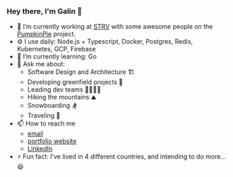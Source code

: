 ### Hey there, I'm Galin 👋

* 🔭 I’m currently working at [STRV](https://www.strv.com/) with some awesome people on the [PumpkinPie](https://pumpkinpie.com/) project.
* ⚙️ I use daily: Node.js + Typescript, Docker, Postgres, Redis, Kubernetes, GCP, Firebase
* 🌱 I’m currently learning: Go
* 💬 Ask me about: 
  * Software Design and Architecture 🏗️
  * Developing greenfield projects 🌱
  * Leading dev teams 👨‍👩‍👧‍👦
  * Hiking the mountains ⛰️
  * Snowboarding 🏂
  * Traveling 🥾
* 📫 How to reach me
  * [email](dev@galin.cc)
  * [portfolio website](gvko.github.io)
  * [LinkedIn](https://www.linkedin.com/in/galioy/) 
* ⚡ Fun fact: I've lived in 4 different countries, and intending to do more... 😆
